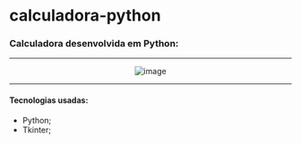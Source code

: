 # calculadora-python

### Calculadora desenvolvida em Python:  
----  
    
    
<div align="center">
  
![image](https://github.com/duca-meneses/calculadora-python/assets/53846394/ffb14b9f-5662-46ab-bff5-4b6331ffed2f)

</div>


----

#### Tecnologias usadas:

* Python;
* Tkinter;
